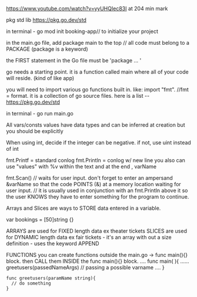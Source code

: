 https://www.youtube.com/watch?v=yyUHQIec83I
at 204 min mark

pkg std lib
https://pkg.go.dev/std

in terminal - go mod init booking-app// to initialize your project

in the main.go file, add package main to the top // all code must belong to a PACKAGE (package is a keyword)

the FIRST statement in the Go file must be 'package ... '

go needs a starting point. it is a function called main where all of your code will reside. (kind of like app)

you will need to import various go functions built in. like:
import "fmt". //fmt = format. it is a collection of go source files. here is a list -- https://pkg.go.dev/std

in terminal - go run main.go

All vars/consts values have data types and can be inferred at creation but you should be explicitly

When using int, decide if the integer can be negative. if not, use uint instead of int

fmt.Printf = standard conlog
fmt.Println = conlog w/ new line
you also can use "values" with %v within the text and at the end , varName

fmt.Scan() // waits for user input. don't forget to enter an ampersand &varName so that the code POINTS (&) at a memory location waiting for user input.
// it is usually used in conjunction with an fmt.Println above it so the user KNOWS they have to enter something for the program to continue.

Arrays and Slices are ways to STORE data entered in a variable.

<!-- var bookings = [definelength ]data type is string {elementvalues}
an array datatype consists of the number of elements it will contain along with their type = [50]string .  ps arrays are zero-based-->

var bookings = [50]string {}

ARRAYS are used for FIXED length data ex theater tickets
SLICES are used for DYNAMIC length data ex fair tickets - it's an array with out a size definition - uses the keyword APPEND

FUNCTIONS
you can create functions outside the main.go -> func main(){} block.
then CALL them INSIDE the func main(){} block.
.... func main( ){
...... greetusers(passedNameArgs) // passing a possible varname
.... }

    func greetusers(paramName string){
      // do something
    }
